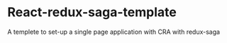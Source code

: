 # React-redux-saga-template
A templete to set-up a single page application with CRA with redux-saga
